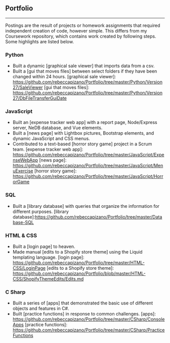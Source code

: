 ## Portfolio
___
Postings are the result of projects or homework assignments that required independent creation of code, however simple. This differs from my Coursework repository, which contains work created by following steps. Some highlights are listed below.

### Python
* Built a dynamic [graphical sale viewer] that imports data from a csv.
* Built a [gui that moves files] between select folders if they have been changed within 24 hours.
[graphical sale viewer]: https://github.com/rebeccapizano/Portfolio/tree/master/Python/Version27/SaleViewer
[gui that moves files]: https://github.com/rebeccapizano/Portfolio/tree/master/Python/Version27/DbFileTransferGuiDate

### JavaScript
* Built an [expense tracker web app] with a report page, Node/Express server, NeDB database, and Vue elements.
* Built a [news page] with Lightbox pictures, Bootstrap elements, and dynamic JavaScript and CSS menus.
* Contributed to a text-based [horror story game] project in a Scrum team.
[expense tracker web app]: https://github.com/rebeccapizano/Portfolio/tree/master/JavaScript/ExpenseWebApp
[news page]: https://github.com/rebeccapizano/Portfolio/tree/master/JavaScript/MenuExercise
[horror story game]: https://github.com/rebeccapizano/Portfolio/tree/master/JavaScript/HorrorGame

### SQL
* Built a [library database] with queries that organize the information for different purposes.
[library database]:https://github.com/rebeccapizano/Portfolio/tree/master/Database-SQL

### HTML & CSS
* Built a [login page] to heaven.
* Made manual [edits to a Shopify store theme] using the Liquid templating language.
[login page]: https://github.com/rebeccapizano/Portfolio/tree/master/HTML-CSS/LoginPage
[edits to a Shopify store theme]: https://github.com/rebeccapizano/Portfolio/blob/master/HTML-CSS/ShopifyThemeEdits/Edits.md

### C Sharp
* Built a series of [apps] that demonstrated the basic use of different objects and features in C#.
* Built [practice functions] in response to common challenges.
[apps]: https://github.com/rebeccapizano/Portfolio/tree/master/CSharp/ConsoleApps
[practice functions]: https://github.com/rebeccapizano/Portfolio/tree/master/CSharp/PracticeFunctions
